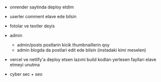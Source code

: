 - onrender saytinda deploy etdim

- userler comment elave ede bilsin 

- fotolar ve textler deyis 

- admin
  - admin/posts postlarin kicik thumbnaillerin qoy
  - admin blogda da postlari edit ede bilsin (instadaki kimi meselen)

- vercel ve netlify'a deploy etsen lazımi build kodları yerlesen faylları elave etmeyi unutma 

- cyber sec + seo

